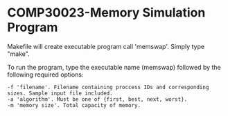 # COMP30023-Memory Simulation Program 

Makefile will create executable program call 'memswap'. Simply type "make".

To run the program, type the executable name (memswap) followed by the following required options:

    -f 'filename'. Filename containing proccess IDs and corresponding sizes. Sample input file included.
    -a 'algorithm'. Must be one of {first, best, next, worst}.
    -m 'memory size'. Total capacity of memory.
    










